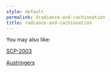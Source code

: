 ```yaml
---
style: default
permalink: Xradiance-and-cachinnation
title: radiance-and-cachinnation
---
```

You may also like:

[SCP-2003](http://scp-wiki.net/scp-2003)

[Austringers](http://scp-wiki.net/austringers)
